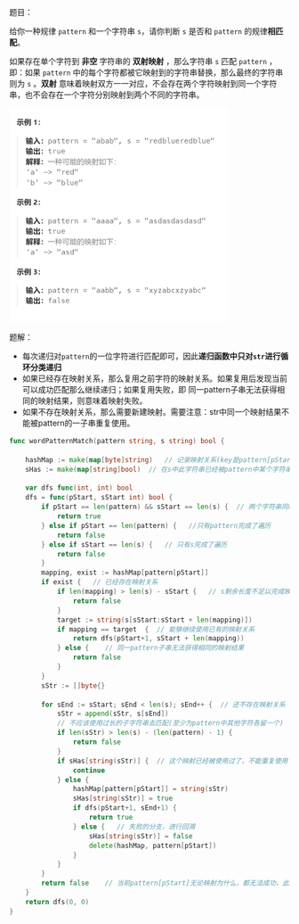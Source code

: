 题目：

给你一种规律 `pattern` 和一个字符串 `s`，请你判断 `s` 是否和 `pattern` 的规律**相匹配**。

如果存在单个字符到 **非空** 字符串的 **双射映射** ，那么字符串 `s` 匹配 `pattern` ，即：如果 `pattern` 中的每个字符都被它映射到的字符串替换，那么最终的字符串则为 `s` 。**双射** 意味着映射双方一一对应，不会存在两个字符映射到同一个字符串，也不会存在一个字符分别映射到两个不同的字符串。

<img src="291.单词规则.assets/image-20230917124912199.png" alt="image-20230917124912199" style="zoom:50%;" />

题解：

- 每次递归对`pattern`的一位字符进行匹配即可，因此**递归函数中只对`str`进行循环分类递归**
- 如果已经存在映射关系，那么复用之前字符的映射关系。如果复用后发现当前可以成功匹配那么继续递归；如果复用失败，即 同一pattern子串无法获得相同的映射结果，则意味着映射失败。
- 如果不存在映射关系，那么需要新建映射。需要注意：str中同一个映射结果不能被pattern的一子串重复使用。

```go
func wordPatternMatch(pattern string, s string) bool {

    hashMap := make(map[byte]string)   // 记录映射关系(key是pattern[pStart]单字符，value为s的子字符串)
    sHas := make(map[string]bool)  // 在s中此字符串已经被pattern中某个字符串映射过了

    var dfs func(int, int) bool
    dfs = func(pStart, sStart int) bool {
        if pStart == len(pattern) && sStart == len(s) {  // 两个字符串同时完成遍历
            return true 
        } else if pStart == len(pattern) {   //只有pattern完成了遍历
            return false
        } else if sStart == len(s) {   // 只有s完成了遍历
            return false
        }
        mapping, exist := hashMap[pattern[pStart]]
        if exist {   // 已经存在映射关系
            if len(mapping) > len(s) - sStart {   // s剩余长度不足以完成映射
                return false
            }
            target := string(s[sStart:sStart + len(mapping)]) 
            if mapping == target  {  // 能够继续使用已有的映射关系
                return dfs(pStart+1, sStart + len(mapping))
            } else {    // 同一pattern子串无法获得相同的映射结果
                return false
            }
        }  
        sStr := []byte{}
        
        for sEnd := sStart; sEnd < len(s); sEnd++ {  // 还不存在映射关系
            sStr = append(sStr, s[sEnd])
            // 不应该使用过长的子字符串去匹配(至少为pattern中其他字符各留一个)
            if len(sStr) > len(s) - (len(pattern) - 1) {   
                return false
            }
            if sHas[string(sStr)] {  // 这个映射已经被使用过了，不能重复使用
                continue
            } else {
                hashMap[pattern[pStart]] = string(sStr)
                sHas[string(sStr)] = true
                if dfs(pStart+1, sEnd+1) {
                    return true
                } else {   // 失败的分支，进行回溯
                    sHas[string(sStr)] = false
                    delete(hashMap, pattern[pStart])
                }
            }
        }
        return false    // 当前pattern[pStart]无论映射为什么，都无法成功，此分支失败，返回false
    }
    return dfs(0, 0)
}
```

